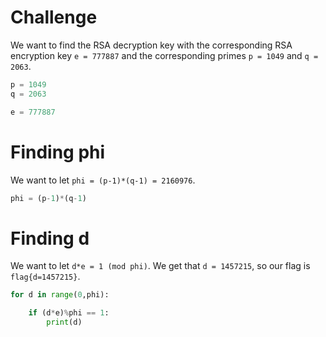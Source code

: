 # Challenge 
We want to find the RSA decryption key with the corresponding RSA encryption key `e = 777887` and the corresponding primes `p = 1049` and `q = 2063`. 

````Python
p = 1049
q = 2063

e = 777887
````

# Finding phi
We want to let `phi = (p-1)*(q-1) = 2160976`.
````Python
phi = (p-1)*(q-1)
````

# Finding d
We want to let `d*e = 1 (mod phi)`. We get that `d = 1457215`, so our flag is `flag{d=1457215}`.
````Python
for d in range(0,phi):

    if (d*e)%phi == 1:
        print(d)
````